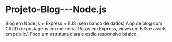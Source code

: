 # Projeto-Blog---Node.js
Blog em Node.js + Express + EJS (sem banco de dados) App de blog com CRUD de postagens em memória. Rotas em Express, views em EJS e assets em public/. Foco em estrutura clara e estilo responsivo básico.
